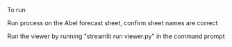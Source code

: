 To run

Run process on the Abel forecast sheet, confirm sheet names are correct

Run the viewer by running "streamlit run viewer.py" in the command prompt